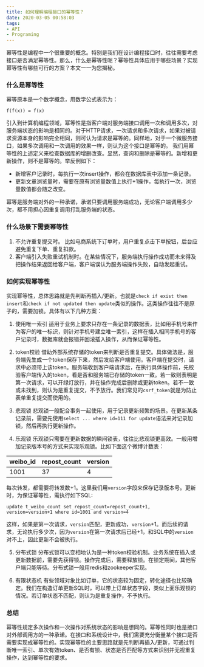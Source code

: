 ```yaml
---
title: 如何理解编程接口的幂等性？
date: 2020-03-05 00:58:03
tags:
- API
- Programing
---
```


幂等性是编程中一个很重要的概念。特别是我们在设计编程接口时，往往需要考虑接口是否满足幂等性。那么，什么是幂等性呢？幂等性具体应用于哪些场景？实现幂等性有哪些可行的方案？本文一一为您揭秘。

### 什么是幂等性
幂等原本是一个数学概念，用数学公式表示为：
```
f(f(x)) = f(x)
```
引入到计算机编程领域，幂等性是指客户端对服务端接口调用一次和调用多次，对服务端状态的影响是相同的。对于HTTP请求，一次请求和多次请求，如果对被请求资源本身的影响完全相同，则可认为请求是幂等的。同样地，对于一个微服务接口，如果多次调用和一次调用的效果一样，则认为这个接口是幂等的。
我们用幂等性的上述定义来检查数据库的增删改查。显然，查询和删除是幂等的。新增和更新操作，则不是幂等的。举反例如下：
* 新增客户记录时，每执行一次insert操作，都会在数据库表中添加一条记录。
* 更新文章浏览量时，需要在原有浏览量数值上执行+1操作，每执行一次，浏览量数值都会随之改变。

幂等是服务端对外的一种承诺，承诺只要调用服务端成功，无论客户端调用多少次，都不用担心因重复调用打乱服务端的状态。

### 什么场景下需要幂等性
1. 不允许重复提交时。 比如电商系统下订单时，用户重复点击下单按钮，后台应避免重复下单、重复扣款。
2. 客户端引入失败重试机制时。在某些情况下，服务端执行操作成功而未来得及把操作结果返回给客户端，客户端误认为服务端操作失败，自动发起重试。

### 如何实现幂等性
实现幂等性，总体思路就是先判断再插入/更新。也就是`check if exist then insert`和`check if not updated then update`类似的操作。这类操作往往不是原子的，需要加锁。具体有以下几种方案：
1. 使用唯一索引
适用于业务上要求只存在一条记录的数据表，比如用手机号来作为客户的唯一标识，则针对手机号建立唯一索引，这样在插入相同手机号的客户记录时，数据库就会报错并回滚插入操作，从而保证幂等性。

2. token校验
借助外部系统存储的token来判断是否重复提交。具体做法是，服务端先生成一个token保存下来，然后发给客户端使用。客户端在提交时，请求中必须带上该token。服务端收到客户端请求后，在执行具体操作前，先校验客户端传入的token，看是否和服务端已存储的token一致。若一致则表明是第一次请求，可以开绿灯放行，并在操作完成后删除或更新token。若不一致或未找到，则认为是重复提交，不予放行。我们常见的`csrf_token`就是为防止表单重复提交而使用的。

3. 悲观锁
悲观锁一般配合事务一起使用，用于记录更新频繁的场景。在更新某条记录前，需要先使用`select ... where id=111 for update`语法来对记录加锁，然后再执行更新操作。

4. 乐观锁
乐观锁只需要在更新数据的瞬间锁表，往往比悲观锁更高效。一般用增加记录版本号的方式来实现乐观锁。比如下面这个微博计数表：

weibo_id | repost_count | version
-|-|-
1001 | 37 | 4

每次转发，都需要将转发数+1。这里我们用`version`字段来保存记录版本号。更新时，为保证幂等性，需执行如下SQL:
```
update t_weibo_count set repost_count=repost_count+1, version=version+1 where id=1001 and version=4
```
这样，如果是第一次请求，`version`匹配，更新成功，`version`+1。而后续的请求，无论执行多少次，因为`version`在第一次请求后已经+1，和SQL中的`version`对不上，因此更新不会被执行。

5. 分布式锁
分布式锁可以变相地认为是一种token校验机制。业务系统在插入或更新数据前，需要先获得锁。操作完成后，需要释放锁。在锁定期间，其他客户端只能等待。分布式锁一般用redis和zookeeper实现。

6. 有限状态机
有些领域对象比如订单，它的状态较为固定，转化途径也比较确定。我们在构造订单更新SQL时，可以带上订单状态字段，类似上面乐观锁的情况。若订单状态不匹配，则认为是重复操作，不予执行。

### 总结
幂等性规定多次操作和一次操作对系统状态的影响是想同的。幂等性同时也是接口对外部调用方的一种承诺。在接口和系统设计中，我们需要充分衡量某个接口是否需要实现成幂等性的。实现幂等性的主要思路就是先判断再插入/更新，可通过判断唯一索引、单次有效token、是否有锁、状态是否匹配等方式来识别并无视重复操作，达到幂等性的要求。